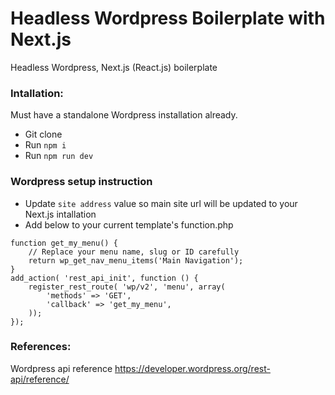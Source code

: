 # Headless Wordpress Boilerplate with Next.js

Headless Wordpress, Next.js (React.js) boilerplate

### Intallation:

Must have a standalone Wordpress installation already.

- Git clone
- Run `npm i`
- Run `npm run dev`

### Wordpress setup instruction

- Update `site address` value so main site url will be updated to your Next.js intallation
- Add below to your current template's function.php

```
function get_my_menu() {
	// Replace your menu name, slug or ID carefully
	return wp_get_nav_menu_items('Main Navigation');
}
add_action( 'rest_api_init', function () {
	register_rest_route( 'wp/v2', 'menu', array(
		'methods' => 'GET',
		'callback' => 'get_my_menu',
	));
});
```

### References:

Wordpress api reference
https://developer.wordpress.org/rest-api/reference/